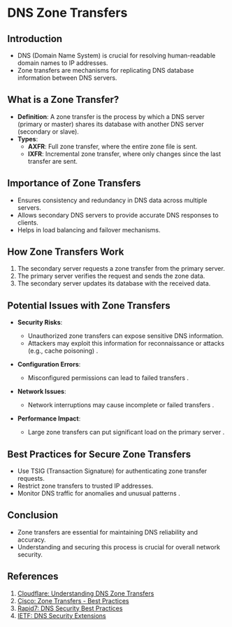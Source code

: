 # DNS Zone Transfers

## Introduction
- DNS (Domain Name System) is crucial for resolving human-readable domain names to IP addresses.
- Zone transfers are mechanisms for replicating DNS database information between DNS servers.

## What is a Zone Transfer?
- **Definition**: A zone transfer is the process by which a DNS server (primary or master) shares its database with another DNS server (secondary or slave).
- **Types**:
  - **AXFR**: Full zone transfer, where the entire zone file is sent.
  - **IXFR**: Incremental zone transfer, where only changes since the last transfer are sent.

## Importance of Zone Transfers
- Ensures consistency and redundancy in DNS data across multiple servers.
- Allows secondary DNS servers to provide accurate DNS responses to clients.
- Helps in load balancing and failover mechanisms.

## How Zone Transfers Work
1. The secondary server requests a zone transfer from the primary server.
2. The primary server verifies the request and sends the zone data.
3. The secondary server updates its database with the received data.

## Potential Issues with Zone Transfers
- **Security Risks**:
  - Unauthorized zone transfers can expose sensitive DNS information.
  - Attackers may exploit this information for reconnaissance or attacks (e.g., cache poisoning)  .

- **Configuration Errors**:
  - Misconfigured permissions can lead to failed transfers .

- **Network Issues**:
  - Network interruptions may cause incomplete or failed transfers .

- **Performance Impact**:
  - Large zone transfers can put significant load on the primary server .

## Best Practices for Secure Zone Transfers
- Use TSIG (Transaction Signature) for authenticating zone transfer requests.
- Restrict zone transfers to trusted IP addresses.
- Monitor DNS traffic for anomalies and unusual patterns  .

## Conclusion
- Zone transfers are essential for maintaining DNS reliability and accuracy.
- Understanding and securing this process is crucial for overall network security.

## References
1. [Cloudflare: Understanding DNS Zone Transfers](https://www.cloudflare.com/learning/dns/what-is-a-dns-zone-transfer/)
2. [Cisco: Zone Transfers - Best Practices](https://www.cisco.com/c/en/us/support/docs/security/ios-firewall/26390-17.html)
3. [Rapid7: DNS Security Best Practices](https://www.rapid7.com/blog/post/2020/02/14/dns-security-best-practices/)
4. [IETF: DNS Security Extensions](https://tools.ietf.org/html/rfc4033)

